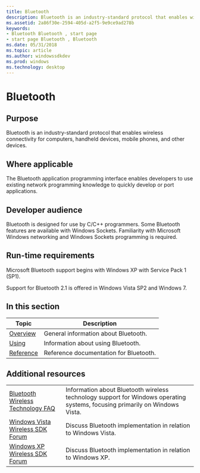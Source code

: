 ```yaml
---
title: Bluetooth
description: Bluetooth is an industry-standard protocol that enables wireless connectivity for computers, handheld devices, mobile phones, and other devices.
ms.assetid: 2a86f30e-2594-405d-a2f5-9e9ce9ad278b
keywords:
- Bluetooth Bluetooth , start page
- start page Bluetooth , Bluetooth
ms.date: 05/31/2018
ms.topic: article
ms.author: windowssdkdev
ms.prod: windows
ms.technology: desktop
---
```


# Bluetooth

## Purpose

Bluetooth is an industry-standard protocol that enables wireless connectivity for computers, handheld devices, mobile phones, and other devices.

## Where applicable

The Bluetooth application programming interface enables developers to use existing network programming knowledge to quickly develop or port applications.

## Developer audience

Bluetooth is designed for use by C/C++ programmers. Some Bluetooth features are available with Windows Sockets. Familiarity with Microsoft Windows networking and Windows Sockets programming is required.

## Run-time requirements

Microsoft Bluetooth support begins with Windows XP with Service Pack 1 (SP1).

Support for Bluetooth 2.1 is offered in Windows Vista SP2 and Windows 7.

## In this section



| Topic                                           | Description                                       |
|-------------------------------------------------|---------------------------------------------------|
| [Overview](about-bluetooth.md)<br/>      | General information about Bluetooth.<br/>   |
| [Using](using-bluetooth.md)<br/>         | Information about using Bluetooth.<br/>     |
| [Reference](bluetooth-reference.md)<br/> | Reference documentation for Bluetooth.<br/> |



 

## Additional resources



|                                                                                      |                                                                                                                             |
|--------------------------------------------------------------------------------------|-----------------------------------------------------------------------------------------------------------------------------|
| [Bluetooth Wireless Technology FAQ](http://go.microsoft.com/fwlink/p/?linkid=127707) | Information about Bluetooth wireless technology support for Windows operating systems, focusing primarily on Windows Vista. |
| [Windows Vista Wireless SDK Forum](http://go.microsoft.com/fwlink/p/?linkid=93833)   | Discuss Bluetooth implementation in relation to Windows Vista.                                                              |
| [Windows XP Wireless SDK Forum](http://go.microsoft.com/fwlink/p/?linkid=105786)     | Discuss Bluetooth implementation in relation to Windows XP.                                                                 |



 

 

 






